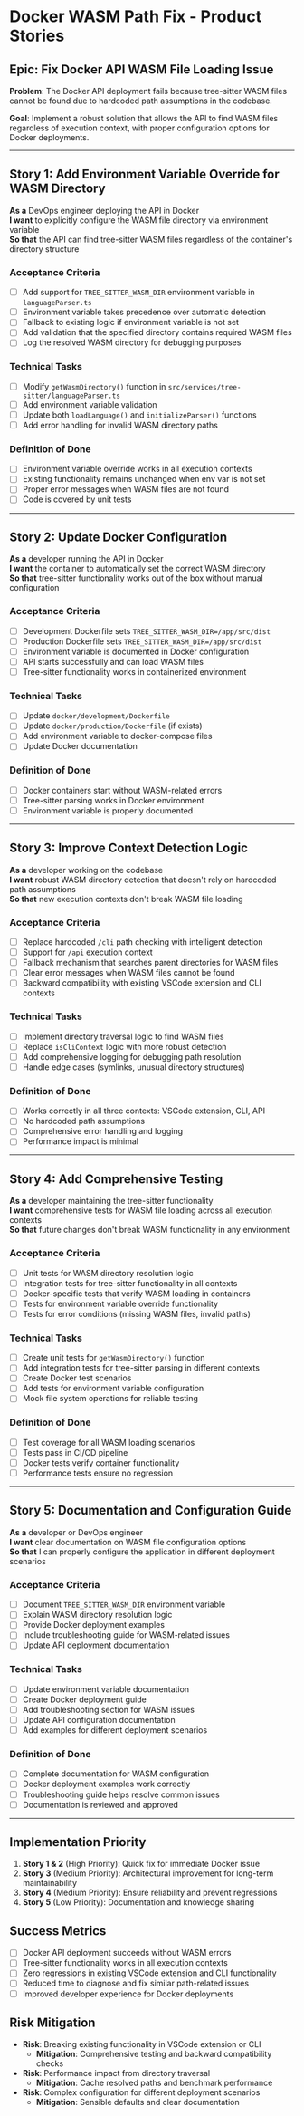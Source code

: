 # Docker WASM Path Fix - Product Stories

## Epic: Fix Docker API WASM File Loading Issue

**Problem**: The Docker API deployment fails because tree-sitter WASM files cannot be found due to hardcoded path assumptions in the codebase.

**Goal**: Implement a robust solution that allows the API to find WASM files regardless of execution context, with proper configuration options for Docker deployments.

---

## Story 1: Add Environment Variable Override for WASM Directory

**As a** DevOps engineer deploying the API in Docker  
**I want** to explicitly configure the WASM file directory via environment variable  
**So that** the API can find tree-sitter WASM files regardless of the container's directory structure

### Acceptance Criteria

- [ ] Add support for `TREE_SITTER_WASM_DIR` environment variable in `languageParser.ts`
- [ ] Environment variable takes precedence over automatic detection
- [ ] Fallback to existing logic if environment variable is not set
- [ ] Add validation that the specified directory contains required WASM files
- [ ] Log the resolved WASM directory for debugging purposes

### Technical Tasks

- [ ] Modify `getWasmDirectory()` function in `src/services/tree-sitter/languageParser.ts`
- [ ] Add environment variable validation
- [ ] Update both `loadLanguage()` and `initializeParser()` functions
- [ ] Add error handling for invalid WASM directory paths

### Definition of Done

- [ ] Environment variable override works in all execution contexts
- [ ] Existing functionality remains unchanged when env var is not set
- [ ] Proper error messages when WASM files are not found
- [ ] Code is covered by unit tests

---

## Story 2: Update Docker Configuration

**As a** developer running the API in Docker  
**I want** the container to automatically set the correct WASM directory  
**So that** tree-sitter functionality works out of the box without manual configuration

### Acceptance Criteria

- [ ] Development Dockerfile sets `TREE_SITTER_WASM_DIR=/app/src/dist`
- [ ] Production Dockerfile sets `TREE_SITTER_WASM_DIR=/app/src/dist`
- [ ] Environment variable is documented in Docker configuration
- [ ] API starts successfully and can load WASM files
- [ ] Tree-sitter functionality works in containerized environment

### Technical Tasks

- [ ] Update `docker/development/Dockerfile`
- [ ] Update `docker/production/Dockerfile` (if exists)
- [ ] Add environment variable to docker-compose files
- [ ] Update Docker documentation

### Definition of Done

- [ ] Docker containers start without WASM-related errors
- [ ] Tree-sitter parsing works in Docker environment
- [ ] Environment variable is properly documented

---

## Story 3: Improve Context Detection Logic

**As a** developer working on the codebase  
**I want** robust WASM directory detection that doesn't rely on hardcoded path assumptions  
**So that** new execution contexts don't break WASM file loading

### Acceptance Criteria

- [ ] Replace hardcoded `/cli` path checking with intelligent detection
- [ ] Support for `/api` execution context
- [ ] Fallback mechanism that searches parent directories for WASM files
- [ ] Clear error messages when WASM files cannot be found
- [ ] Backward compatibility with existing VSCode extension and CLI contexts

### Technical Tasks

- [ ] Implement directory traversal logic to find WASM files
- [ ] Replace `isCliContext` logic with more robust detection
- [ ] Add comprehensive logging for debugging path resolution
- [ ] Handle edge cases (symlinks, unusual directory structures)

### Definition of Done

- [ ] Works correctly in all three contexts: VSCode extension, CLI, API
- [ ] No hardcoded path assumptions
- [ ] Comprehensive error handling and logging
- [ ] Performance impact is minimal

---

## Story 4: Add Comprehensive Testing

**As a** developer maintaining the tree-sitter functionality  
**I want** comprehensive tests for WASM file loading across all execution contexts  
**So that** future changes don't break WASM functionality in any environment

### Acceptance Criteria

- [ ] Unit tests for WASM directory resolution logic
- [ ] Integration tests for tree-sitter functionality in all contexts
- [ ] Docker-specific tests that verify WASM loading in containers
- [ ] Tests for environment variable override functionality
- [ ] Tests for error conditions (missing WASM files, invalid paths)

### Technical Tasks

- [ ] Create unit tests for `getWasmDirectory()` function
- [ ] Add integration tests for tree-sitter parsing in different contexts
- [ ] Create Docker test scenarios
- [ ] Add tests for environment variable configuration
- [ ] Mock file system operations for reliable testing

### Definition of Done

- [ ] Test coverage for all WASM loading scenarios
- [ ] Tests pass in CI/CD pipeline
- [ ] Docker tests verify container functionality
- [ ] Performance tests ensure no regression

---

## Story 5: Documentation and Configuration Guide

**As a** developer or DevOps engineer  
**I want** clear documentation on WASM file configuration options  
**So that** I can properly configure the application in different deployment scenarios

### Acceptance Criteria

- [ ] Document `TREE_SITTER_WASM_DIR` environment variable
- [ ] Explain WASM directory resolution logic
- [ ] Provide Docker deployment examples
- [ ] Include troubleshooting guide for WASM-related issues
- [ ] Update API deployment documentation

### Technical Tasks

- [ ] Update environment variable documentation
- [ ] Create Docker deployment guide
- [ ] Add troubleshooting section for WASM issues
- [ ] Update API configuration documentation
- [ ] Add examples for different deployment scenarios

### Definition of Done

- [ ] Complete documentation for WASM configuration
- [ ] Docker deployment examples work correctly
- [ ] Troubleshooting guide helps resolve common issues
- [ ] Documentation is reviewed and approved

---

## Implementation Priority

1. **Story 1 & 2** (High Priority): Quick fix for immediate Docker issue
2. **Story 3** (Medium Priority): Architectural improvement for long-term maintainability
3. **Story 4** (Medium Priority): Ensure reliability and prevent regressions
4. **Story 5** (Low Priority): Documentation and knowledge sharing

## Success Metrics

- [ ] Docker API deployment succeeds without WASM errors
- [ ] Tree-sitter functionality works in all execution contexts
- [ ] Zero regressions in existing VSCode extension and CLI functionality
- [ ] Reduced time to diagnose and fix similar path-related issues
- [ ] Improved developer experience for Docker deployments

## Risk Mitigation

- **Risk**: Breaking existing functionality in VSCode extension or CLI
    - **Mitigation**: Comprehensive testing and backward compatibility checks
- **Risk**: Performance impact from directory traversal
    - **Mitigation**: Cache resolved paths and benchmark performance
- **Risk**: Complex configuration for different deployment scenarios
    - **Mitigation**: Sensible defaults and clear documentation
